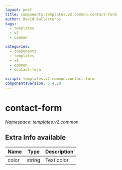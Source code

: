 ```yaml
---
layout: post
title: components.templates.v2.common.contact-form
author: David Ballesteros
tags:
  - templates
  - v2
  - common

categories:
  - components
  - templates
  - v2
  - common
  - contact-form

script: templates.v2.common.contact-form
componentsversion: 5.4.20
---
```

# contact-form

*Namespace: templates.v2.common*

## Extra Info available

| Name | Type | Description |
| --- | --- | --- |
| color | string | Text color |